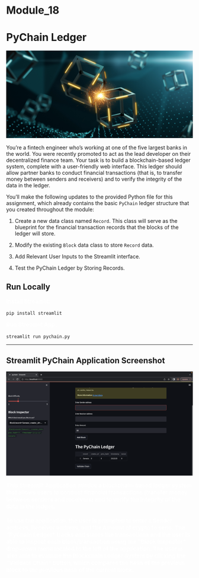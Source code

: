 # Module_18
# PyChain Ledger

![alt=""](application-image.png)

You’re a fintech engineer who’s working at one of the five largest banks in the world. You were recently promoted to act as the lead developer on their decentralized finance team. Your task is to build a blockchain-based ledger system, complete with a user-friendly web interface. This ledger should allow partner banks to conduct financial transactions (that is, to transfer money between senders and receivers) and to verify the integrity of the data in the ledger.

You’ll make the following updates to the provided Python file for this assignment, which already contains the basic `PyChain` ledger structure that you created throughout the module:

1. Create a new data class named `Record`. This class will serve as the blueprint for the financial transaction records that the blocks of the ledger will store.

2. Modify the existing `Block` data class to store `Record` data.

3. Add Relevant User Inputs to the Streamlit interface.

4. Test the PyChain Ledger by Storing Records.


## Run Locally

<span style="color:white;font-weight:100;font-size:15px">
    <b>Install Streamlit:</b>
</span>

    pip install streamlit
    
<span style="color:white;font-weight:100;font-size:15px">
    <b>Run Streamlit App:</b>
</span>

    streamlit run pychain.py

---
## Streamlit PyChain Application Screenshot

![alt=""](Sc1.png)

<span style="color:white;font-weight:100;font-size:15px">
    <b>
    This Streamlit Application mimics a blockchain-based ledger system that allows users to conduct financial transactions (transfer money between senders and receivers) and to verify the integrity of the data in the ledger.
        <br></br>
    To use the application, the user is prompted to enter a Sender address, Receiver address, and the Amount of crypto to send. The "PyChain Ledger" tracks and stores the transactions and the user is able to inspect each block/transaction using the "Block Inspector" drop-down menu located to the left of the application. The user is also able to evaluate the Blockchain Ledger System by clicking the "Validate Chain" button, which compares the hash of the previous block to the previous hash of the current block. </b>
</span>
